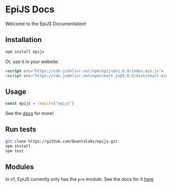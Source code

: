 # EpiJS Docs
Welcome to the EpiJS Documentation!

## Installation

``` sh linenums="1"
npm install epijs
```
Or, use it in your website:
``` HTML linenums="1"
<script src="https://cdn.jsdelivr.net/npm/epijs@v1.0.0/index.min.js">
<script src="https://cdn.jsdelivr.net/npm/chart.js@3.0.2/dist/chart.min.js"> <!-- Chart.js is required. -->
```

## Usage

``` js linenums="1"
const epijs = require("epijs")
```
See the [docs](https://quantalabs.github.io/EpiJS/docs/) for more!

## Run tests

``` sh linenums="1"
git clone https://github.com/Quantalabs/epijs.git 
npm install
npm test
```

## Modules
In v1, EpiJS currently only has the `pre` module. See the docs for it [here](pre.md)